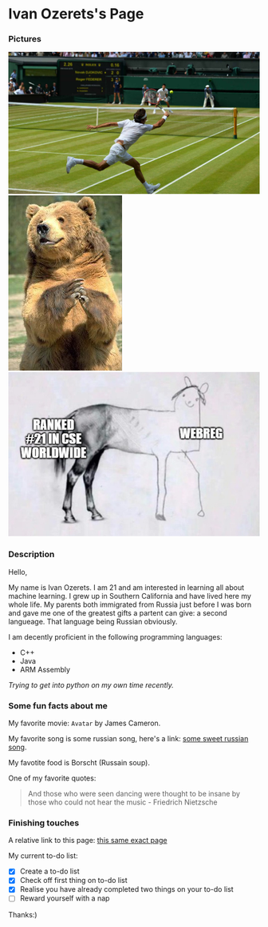 # Ivan Ozerets's Page

### Pictures

![Wimbledon](Wimbledon_04.jpg)
![Funny bear image](bear.jpg)
![meme](UCSD_funnyImage1.png)

### Description

Hello,

My name is Ivan Ozerets. I am 21 and am interested in learning all about machine learning. I grew up in Southern California and have lived here my whole life. My parents both immigrated from Russia just before I was born and gave me one of the greatest gifts a partent can give: a second langueage. That language being Russian obviously. 

I am decently proficient in the following programming languages:
- C++
- Java
- ARM Assembly

*Trying to get into python on my own time recently.*

### Some fun facts about me

My favorite movie: `Avatar` by James Cameron.

My favorite song is some russian song, here's a link: [some sweet russian song](https://www.youtube.com/watch?v=8dVtBAWbZ14).

My favotite food is Borscht (Russain soup).

One of my favorite quotes:

> And those who were seen dancing were thought to be insane by those who could not hear the music - Friedrich Nietzsche

### Finishing touches

A relative link to this page: [this same exact page](index.md)

My current to-do list:

- [X]  Create a to-do list
- [X]  Check off first thing on to-do list
- [X]  Realise you have already completed two things on your to-do list
- [ ]  Reward yourself with a nap

Thanks:)